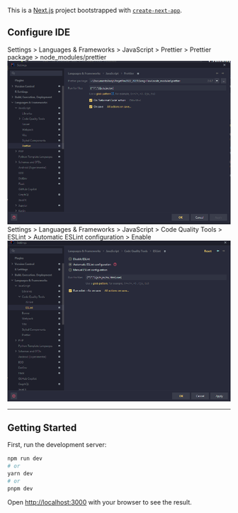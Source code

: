 This is a [Next.js](https://nextjs.org/) project bootstrapped with [`create-next-app`](https://github.com/vercel/next.js/tree/canary/packages/create-next-app).

## Configure IDE

Settings > Languages & Frameworks > JavaScript > Prettier > Prettier package > node_modules/prettier
![img.png](prettierconfscreen.png)
Settings > Languages & Frameworks > JavaScript > Code Quality Tools > ESLint > Automatic ESLint configuration > Enable
![img.png](eslintscreenconf.png)

---

## Getting Started

First, run the development server:

```bash
npm run dev
# or
yarn dev
# or
pnpm dev
```

Open [http://localhost:3000](http://localhost:3000) with your browser to see the result.
